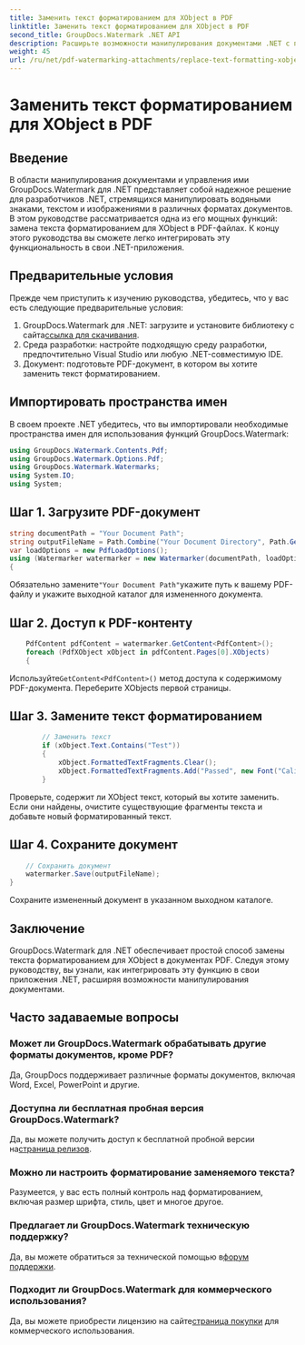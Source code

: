 ```yaml
---
title: Заменить текст форматированием для XObject в PDF
linktitle: Заменить текст форматированием для XObject в PDF
second_title: GroupDocs.Watermark .NET API
description: Расширьте возможности манипулирования документами .NET с помощью GroupDocs для .NET. Узнайте, как легко заменить текст форматированием в PDF-файлах.
weight: 45
url: /ru/net/pdf-watermarking-attachments/replace-text-formatting-xobject-pdf/
---
```


# Заменить текст форматированием для XObject в PDF

## Введение
В области манипулирования документами и управления ими GroupDocs.Watermark для .NET представляет собой надежное решение для разработчиков .NET, стремящихся манипулировать водяными знаками, текстом и изображениями в различных форматах документов. В этом руководстве рассматривается одна из его мощных функций: замена текста форматированием для XObject в PDF-файлах. К концу этого руководства вы сможете легко интегрировать эту функциональность в свои .NET-приложения.
## Предварительные условия
Прежде чем приступить к изучению руководства, убедитесь, что у вас есть следующие предварительные условия:
1.  GroupDocs.Watermark для .NET: загрузите и установите библиотеку с сайта[ссылка для скачивания](https://releases.groupdocs.com/Watermark/net/).
2. Среда разработки: настройте подходящую среду разработки, предпочтительно Visual Studio или любую .NET-совместимую IDE.
3. Документ: подготовьте PDF-документ, в котором вы хотите заменить текст форматированием.

## Импортировать пространства имен
В своем проекте .NET убедитесь, что вы импортировали необходимые пространства имен для использования функций GroupDocs.Watermark:
```csharp
using GroupDocs.Watermark.Contents.Pdf;
using GroupDocs.Watermark.Options.Pdf;
using GroupDocs.Watermark.Watermarks;
using System.IO;
using System;
```
## Шаг 1. Загрузите PDF-документ
```csharp
string documentPath = "Your Document Path";
string outputFileName = Path.Combine("Your Document Directory", Path.GetFileName(documentPath));
var loadOptions = new PdfLoadOptions();
using (Watermarker watermarker = new Watermarker(documentPath, loadOptions))
{
```
 Обязательно замените`"Your Document Path"`укажите путь к вашему PDF-файлу и укажите выходной каталог для измененного документа.
## Шаг 2. Доступ к PDF-контенту
```csharp
    PdfContent pdfContent = watermarker.GetContent<PdfContent>();
    foreach (PdfXObject xObject in pdfContent.Pages[0].XObjects)
    {
```
 Используйте`GetContent<PdfContent>()` метод доступа к содержимому PDF-документа. Переберите XObjects первой страницы.
## Шаг 3. Замените текст форматированием
```csharp
        // Заменить текст
        if (xObject.Text.Contains("Test"))
        {
            xObject.FormattedTextFragments.Clear();
            xObject.FormattedTextFragments.Add("Passed", new Font("Calibri", 19, FontStyle.Bold), Color.Red, Color.Aqua);
        }
```
Проверьте, содержит ли XObject текст, который вы хотите заменить. Если они найдены, очистите существующие фрагменты текста и добавьте новый форматированный текст.
## Шаг 4. Сохраните документ
```csharp
    // Сохранить документ
    watermarker.Save(outputFileName);
}
```
Сохраните измененный документ в указанном выходном каталоге.

## Заключение
GroupDocs.Watermark для .NET обеспечивает простой способ замены текста форматированием для XObject в документах PDF. Следуя этому руководству, вы узнали, как интегрировать эту функцию в свои приложения .NET, расширяя возможности манипулирования документами.
## Часто задаваемые вопросы
### Может ли GroupDocs.Watermark обрабатывать другие форматы документов, кроме PDF?
Да, GroupDocs поддерживает различные форматы документов, включая Word, Excel, PowerPoint и другие.
### Доступна ли бесплатная пробная версия GroupDocs.Watermark?
 Да, вы можете получить доступ к бесплатной пробной версии на[страница релизов](https://releases.groupdocs.com/).
### Можно ли настроить форматирование заменяемого текста?
Разумеется, у вас есть полный контроль над форматированием, включая размер шрифта, стиль, цвет и многое другое.
### Предлагает ли GroupDocs.Watermark техническую поддержку?
 Да, вы можете обратиться за технической помощью в[форум поддержки](https://forum.groupdocs.com/c/watermark/19).
### Подходит ли GroupDocs.Watermark для коммерческого использования?
 Да, вы можете приобрести лицензию на сайте[страница покупки](https://purchase.groupdocs.com/buy) для коммерческого использования.